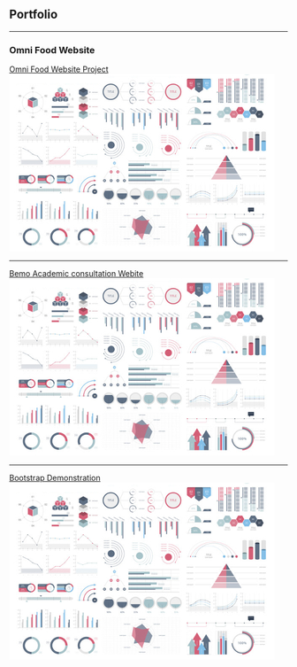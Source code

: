 ## Portfolio

---

### Omni Food Website

[Omni Food Website Project](/sample_page)
<img src="images/dummy_thumbnail.jpg?raw=true"/>

---
[Bemo Academic consultation Webite](/pdf/sample_presentation.pdf)
<img src="images/dummy_thumbnail.jpg?raw=true"/>

---
[Bootstrap Demonstration](http://example.com/)
<img src="images/dummy_thumbnail.jpg?raw=true"/>


